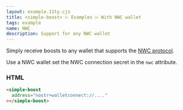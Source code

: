 ```yaml
---
layout: example.11ty.cjs
title: <simple-boost> ⌲ Examples ⌲ With NWC wallet
tags: example
name: NWC
description: Support for any NWC wallet
---
```


Simply receive boosts to any wallet that supports the [NWC protocol](https://nwc.dev).

Use a NWC wallet set the NWC connection secret in the `nwc` attribute.

<simple-boost nwc="nostr+walletconnect://dc7793a661a256ccc0f01c527c776e659048c36a58d2218d9d8a93dcb7348d1c?relay=wss://relay.albylabs.com&secret=a4a5ba4d7f4b03b9173729c3b80da90e7efb28ae5bd124d17a1cbfe3bc7241a5&lud16=reddust43292@getalby.com" class="bootstrap"></simple-boost>

<h3>HTML</h3>

```html
<simple-boost
  address="nostr+walletconnect://...."
></simple-boost>
```
